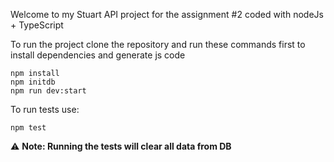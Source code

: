 Welcome to my Stuart API project for the assignment #2 coded with nodeJs + TypeScript

To run the project clone the repository and run these commands first to install dependencies and generate js code

```console
npm install
npm initdb 
npm run dev:start
```
To run tests use:

```console
npm test
```

:warning: **Note: Running the tests will clear all data from DB**